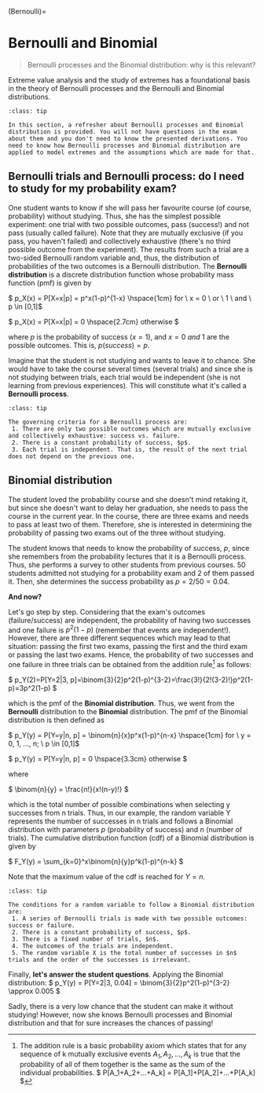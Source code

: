 (Bernoulli)=
# Bernoulli and Binomial

> Bernoulli processes and the Binomial distribution: why is this relevant?

Extreme value analysis and the study of extremes has a foundational basis in the theory of Bernoulli processes and the Bernoulli and Binomial distributions.

```{admonition} MUDE exam information
:class: tip

In this section, a refresher about Bernoulli processes and Binomial distribution is provided. You will not have questions in the exam about them and you don't need to know the presented derivations. You need to know how Bernoulli processes and Binomial distribution are applied to model extremes and the assumptions which are made for that.

```

## Bernoulli trials and Bernoulli process: do I need to study for my probability exam?

One student wants to know if she will pass her favourite course (of course, probability) without studying. Thus, she has the simplest possible experiment: one trial with two possible outcomes, pass (success!) and not pass (usually called failure). Note that they are mutually exclusive (if you pass, you haven't failed) and collectively exhaustive (there's no third possible outcome from the experiment). The results from such a trial are a two-sided Bernoulli random variable and, thus, the distribution of probabilities of the two outcomes is a Bernoulli distribution. The **Bernoulli distribution** is a discrete distribution function whose probability mass function (pmf) is given by

$
p_X(x) = P[X=x|p] = p^x(1-p)^{1-x}  \hspace{1cm}  for \ x = 0 \ or \ 1 \ and \ p \in [0,1]$

$
p_X(x) = P[X=x|p] = 0       \hspace{2.7cm}          otherwise
$

where $p$ is the probability of success ($x = 1$), and $x = 0 \ and \ 1$ are the possible outcomes. This is, $p(success)=p$.

Imagine that the student is not studying and wants to leave it to chance. She would have to take the course several times (several trials) and since she is not studying between trials, each trial would be independent (she is not learning from previous experiences). This will constitute what it's called a **Bernoulli process**.

```{admonition} Bernoulli process criteria
:class: tip

The governing criteria for a Bernoulli process are:
 1. There are only two possible outcomes which are mutually exclusive and collectively exhaustive: success vs. failure.
 2. There is a constant probability of success, $p$.
 3. Each trial is independent. That is, the result of the next trial does not depend on the previous one.
```

## Binomial distribution

The student loved the probability course and she doesn't mind retaking it, but since she doesn't want to delay her graduation, she needs to pass the course in the current year. In the course, there are three exams and needs to pass at least two of them. Therefore, she is interested in determining the probability of passing two exams out of the three without studying.

The student knows that needs to know the probability of success, $p$, since she remembers from the probability lectures that it is a Bernoulli process. Thus, she performs a survey to other students from previous courses. 50 students admitted not studying for a probability exam and 2 of them passed it. Then, she determines the success probability as $p = 2/50  = 0.04$.

**And now?**

Let's go step by step. Considering that the exam's outcomes (failure/success) are independent, the probability of having two successes and one failure is $p^2(1-p)$ (remember that events are independent!). However, there are three different sequences which may lead to that situation: passing the first two exams, passing the first and the third exam or passing the last two exams. Hence, the probability of two successes and one failure in three trials can be obtained from the addition rule[^addition] as follows:

$
p_Y(2)=P[Y=2|3, p]=\binom{3}{2}p^2(1-p)^{3-2}=\frac{3!}{2!(3-2)!}p^2(1-p)=3p^2(1-p)
$

which is the pmf of the **Binomial distribution**. Thus, we went from the **Bernoulli** distribution to the **Binomial** distribution. The pmf of the Binomial distribution is then defined as

$
p_Y(y) = P[Y=y|n, p] = \binom{n}{x}p^x(1-p)^{n-x}  \hspace{1cm}  for \ y = 0, 1, ..., n; \ p \in [0,1]$

$
p_Y(y) = P[Y=y|n, p] = 0       \hspace{3.3cm}          otherwise
$

where

$
\binom{n}{y} = \frac{n!}{x!(n-y)!}
$

which is the total number of possible combinations when selecting y successes from n trials. Thus, in our example, the random variable Y represents the number of successes in n trials and follows a Binomial distribution with parameters $p$ (probability of success) and $n$ (number of trials). The cumulative distribution function (cdf) of a Binomial distribution is given by

$
F_Y(y) = \sum_{k=0}^x\binom{n}{y}p^k(1-p)^{n-k}
$

Note that the maximum value of the cdf is reached for $Y = n$.

```{admonition} Binomial-distributed variable
:class: tip

The conditions for a random variable to follow a Binomial distribution are:
 1. A series of Bernoulli trials is made with two possible outcomes: success or failure.
 2. There is a constant probability of success, $p$.
 3. There is a fixed number of trials, $n$.
 4. The outcomes of the trials are independent.
 5. The random variable X is the total number of successes in $n$ trials and the order of the successes is irrelevant.
```

Finally, **let's answer the student questions**. Applying the Binomial distribution: 
$
p_Y(y) = P[Y=2|3, 0.04] = \binom{3}{2}p^2(1-p)^{3-2} \approx 0.005
$

Sadly, there is a very low chance that the student can make it without studying! However, now she knows Bernoulli processes and Binomial distribution and that for sure increases the chances of passing!

[^addition]: The addition rule is a basic probability axiom which states that for any sequence of k mutually exclusive events $A_1, A_2,..., A_k$ is true that the probability of all of them together is the same as the sum of the individual probabilities.
$
P[A_1+A_2+...+A_k] = P[A_1]+P[A_2]+...+P[A_k]
$
